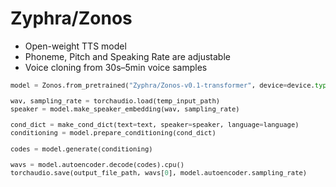 # Zyphra/Zonos

<div class="grid grid-cols-[50%_50%] gap-4" style="height: 85%;">
<!-- First Row -->
<div>
<ul>
<li>Open-weight TTS model</li>
<li>Phoneme, Pitch and Speaking Rate are adjustable</li>
<li>Voice cloning from 30s–5min voice samples</li>
</ul>
<div>

```python
model = Zonos.from_pretrained("Zyphra/Zonos-v0.1-transformer", device=device.type)

wav, sampling_rate = torchaudio.load(temp_input_path)
speaker = model.make_speaker_embedding(wav, sampling_rate)

cond_dict = make_cond_dict(text=text, speaker=speaker, language=language)
conditioning = model.prepare_conditioning(cond_dict)

codes = model.generate(conditioning)

wavs = model.autoencoder.decode(codes).cpu()
torchaudio.save(output_file_path, wavs[0], model.autoencoder.sampling_rate)
```

</div>
</div>
<div>
<LightOrDark>
<template #dark>
<img src="/MIINA.png" alt="girl screaming MIINA" class="object-contain"/>
</template>
<template #light>
<img src="/MIINA.png" alt="girl screaming MIINA" class="object-contain"/>
</template>
</LightOrDark>
</div>
</div>

<Footer />

<style>
p {
  margin-top: 0px;
  margin-bottom: 0px;
}

pre code {
  font-size: 0.75em;
}
</style>


<!-- What do I want to do on this slide: -->

<!-- As I heard about Zonos I immediatly had Vocaloids in my head... -->

<!-- Explanation on how they differ: -->
<!-- Vocaloid is for singing while Zonos can only do TTS -->
<!-- While it is possible to set rough phoneme directions with Zonos, the Vocaloid -->
<!-- Editors are far more capable in doing so. On the other side in Zonos you dont -->
<!-- need a database full of voice samples but only 30s - 5 mins of a voice sample -->
<!-- to get it speaking. -->

